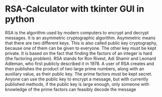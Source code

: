 # RSA-Calculator with tkinter GUI in python
RSA is the algorithm used by modern computers to encrypt and decrypt messages. It is an asymmetric cryptographic algorithm. Asymmetric means that there are two different keys. This is also called public key cryptography, because one of them can be given to everyone. The other key must be kept private. It is based on the fact that finding the factors of an integer is hard (the factoring problem). RSA stands for Ron Rivest, Adi Shamir and Leonard Adleman, who first publicly described it in 1978. A user of RSA creates and then publishes the product of two large prime numbers, along with an auxiliary value, as their public key. The prime factors must be kept secret. Anyone can use the public key to encrypt a message, but with currently published methods, if the public key is large enough, only someone with knowledge of the prime factors can feasibly decode the message
